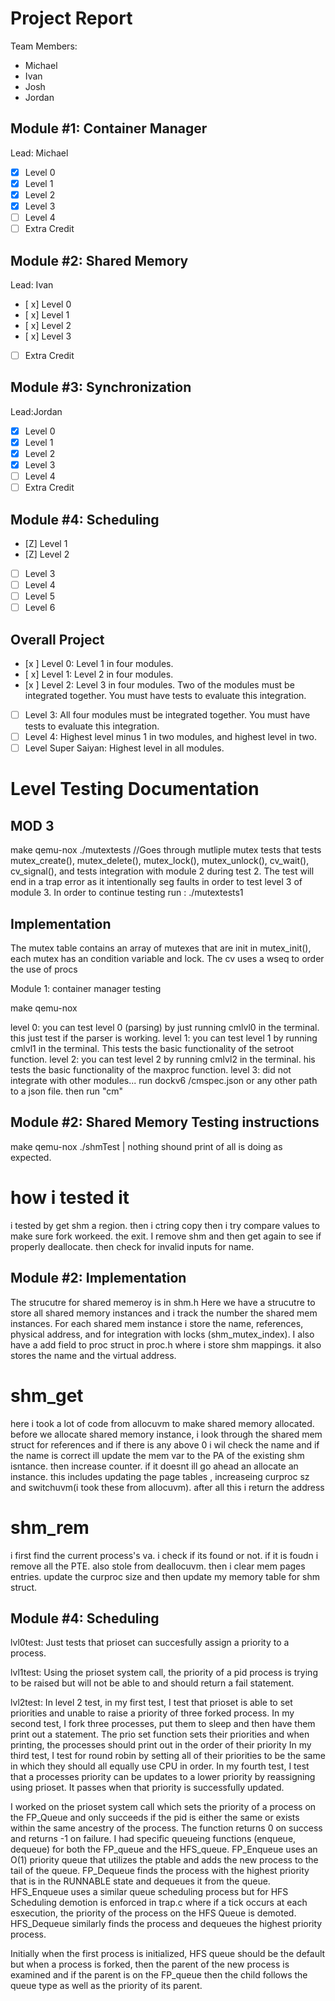 # Project Report

Team Members:
 - Michael
 - Ivan
 - Josh
 - Jordan



## Module #1: Container Manager
Lead: Michael
 
 - [x] Level 0
 - [x] Level 1
 - [x] Level 2
 - [x] Level 3
 - [ ] Level 4
 - [ ] Extra Credit

## Module #2: Shared Memory
Lead: Ivan
 
 - [ x] Level 0
 - [ x] Level 1
 - [ x] Level 2
 - [ x] Level 3
 - [ ] Extra Credit

## Module #3: Synchronization
Lead:Jordan
 
 - [X] Level 0
 - [X] Level 1
 - [X] Level 2
 - [X] Level 3
 - [ ] Level 4
 - [ ] Extra Credit

## Module #4: Scheduling
 
 - [Z] Level 1
 - [Z] Level 2
 - [ ] Level 3
 - [ ] Level 4
 - [ ] Level 5
 - [ ] Level 6
       
## Overall Project
 
 - [x ] Level 0: Level 1 in four modules.
 - [ x] Level 1: Level 2 in four modules.
 - [x ] Level 2: Level 3 in four modules.  Two of the modules must be integrated together.  You must have tests to evaluate this integration.
 - [ ] Level 3: All four modules must be integrated together.  You must have tests to evaluate this integration.
 - [ ] Level 4: Highest level minus 1 in two modules, and highest level in two.
 - [ ] Level Super Saiyan: Highest level in all modules.

# Level Testing Documentation
## MOD 3

make qemu-nox
./mutextests
//Goes through mutliple mutex tests that tests mutex_create(), mutex_delete(), mutex_lock(), mutex_unlock(), cv_wait(), cv_signal(), and tests integration with module 2 during test 2. The test will end in a trap error as it intentionally seg faults in order to test level 3 of module 3. In order to continue testing run :
./mutextests1


## Implementation
The mutex table contains an array of mutexes that are init in mutex_init(), each mutex has an condition variable and lock. The cv uses a wseq to order the use of procs


Module 1: container manager testing

make qemu-nox

level 0: you can test level 0 (parsing) by just running cmlvl0 in the terminal. this just test if the parser is working.
level 1: you can test level 1 by running cmlvl1 in the terminal. This tests the basic functionality of the setroot function.
level 2: you can test level 2 by running cmlvl2 in the terminal. his tests the basic functionality of the maxproc function.
level 3: did not integrate with other modules... run dockv6 /cmspec.json or any other path to a json file. then run "cm"


## Module #2: Shared Memory Testing instructions
make qemu-nox
./shmTest
| nothing shound print of all is doing as expected.
# how i tested it
i tested by get shm a region. then i ctring copy then i try compare values to make sure fork workeed. the exit. I remove shm and then get again to see if properly deallocate. then check for invalid inputs for name. 

## Module #2: Implementation
The strucutre for shared memeroy is in shm.h Here we have a strucutre to store all shared memory instances and i track the number the shared mem instances. For each shared mem instance i store the name, references, physical address, and for integration with locks (shm_mutex_index). I also have a add field to proc struct in proc.h where i store shm mappings. it also stores the name and the virtual address.

# shm_get
here i took a lot of code from allocuvm to make shared memory allocated. before we allocate shared memory instance, i look through the shared mem struct for references and if there is any above 0 i wil check the name and if the name is correct ill update the mem var to the PA of the existing shm isntance. then increase counter. if it doesnt ill go ahead an allocate an instance. this includes updating the page tables , increaseing curproc sz and switchuvm(i took these from allocuvm). after all this i return the address



# shm_rem
i first find the current process's va. i check if its found or not. if it is foudn i remove all the PTE. also stole from deallocuvm.  then i clear mem pages entries. update the curproc size and then update my memory table for shm struct.






## Module #4: Scheduling

lvl0test: 
Just tests that prioset can succesfully assign a priority to a process. 

lvl1test: 
Using the prioset system call, the priority of a pid process is trying to be raised but will not be able to and should return a fail statement. 

lvl2test: 
In level 2 test, in my first test, I test that prioset is able to set priorities and unable to raise a priority of three forked process. 
In my second test, I fork three processes, put them to sleep and then have them print out a statement. The prio set function sets their priorities and when printing, the processes should print out in the order of their priority
In my third test, I test for round robin by setting all of their priorities to be the same in which they should all equally use CPU in order. 
In my fourth test, I test that a processes priority can be updates to a lower priority by reassigning using prioset. It passes when that priority is successfully updated.  

I worked on the prioset system call which sets the priority of a process on the FP_Queue and only succeeds if the pid is either the same or exists within the same ancestry of the process. The function returns 0 on success and returns -1 on failure. 
I had specific queueing functions (enqueue, dequeue) for both the FP_queue and the HFS_queue. 
FP_Enqueue uses an O(1) priority queue that utilizes the ptable and adds the new process to the tail of the queue. 
FP_Dequeue finds the process with the highest priority that is in the RUNNABLE state and dequeues it from the queue. 
HFS_Enqueue uses a similar queue scheduling process but for HFS Scheduling demotion is enforced in trap.c where if a tick occurs at each esxecution, the priority of the process on the HFS Queue is demoted. 
HFS_Dequeue similarly finds the process and dequeues the highest priority process.

Initially when the first process is initialized, HFS queue should be the default but when a process is forked, then the parent of the new process is examined and if the parent is on the FP_queue then the child follows the queue type as well as the priority of its parent. 